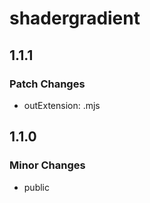 # shadergradient

## 1.1.1

### Patch Changes

- outExtension: .mjs

## 1.1.0

### Minor Changes

- public

